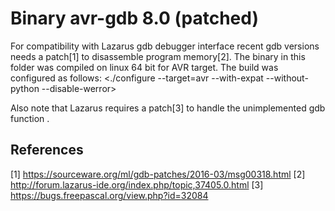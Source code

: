 # Binary avr-gdb 8.0 (patched)
For compatibility with Lazarus gdb debugger interface recent gdb versions needs a patch[1] to disassemble program memory[2]. The binary in this folder was compiled on linux 64 bit for AVR target.  The build was configured as follows: <./configure --target=avr --with-expat --without-python --disable-werror>

Also note that Lazarus requires a patch[3] to handle the unimplemented gdb function <info PID>.

## References
[1] https://sourceware.org/ml/gdb-patches/2016-03/msg00318.html
[2] http://forum.lazarus-ide.org/index.php/topic,37405.0.html
[3] https://bugs.freepascal.org/view.php?id=32084
